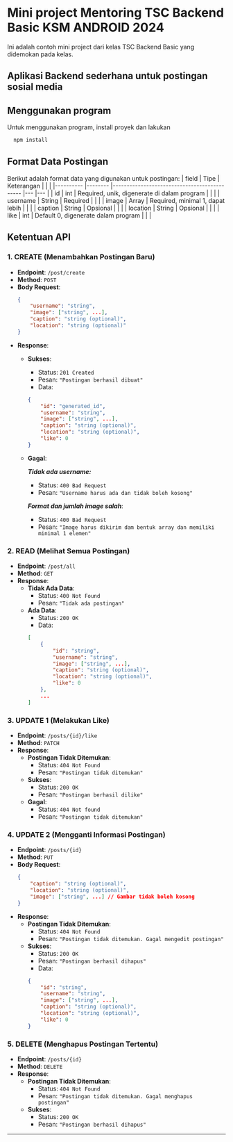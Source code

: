 
# Mini project Mentoring TSC Backend Basic KSM ANDROID 2024

Ini adalah contoh mini project dari kelas TSC Backend Basic yang didemokan pada kelas. 

## Aplikasi Backend sederhana untuk postingan sosial media

## Menggunakan program
Untuk menggunakan program, install proyek dan lakukan

```bash
  npm install
```

## Format Data Postingan

Berikut adalah format data yang digunakan untuk postingan:
| field    	| Tipe   	| Keterangan                                  	|   	|   	|
|----------	|--------	|---------------------------------------------	|---	|---	|
| id       	| int    	| Required, unik, digenerate di dalam program 	|   	|   	|
| username 	| String 	| Required                                    	|   	|   	|
| image    	| Array  	| Required, minimal 1, dapat lebih            	|   	|   	|
| caption  	| String 	| Opsional                                    	|   	|   	|
| location 	| String 	| Opsional                                    	|   	|   	|
| like     	| int    	| Default 0, digenerate dalam program         	|   	|   	|


## Ketentuan API

### 1. CREATE (Menambahkan Postingan Baru)

- **Endpoint**: `/post/create`
- **Method**: `POST`
- **Body Request**:
    ```json
    {
        "username": "string",
        "image": ["string", ...],
        "caption": "string (optional)",
        "location": "string (optional)"
    }
    ```
- **Response**:
    - **Sukses**:
        - Status: `201 Created`
        - Pesan: `"Postingan berhasil dibuat"`
        - Data:
        ```json
        {
            "id": "generated_id",
            "username": "string",
            "image": ["string", ...],
            "caption": "string (optional)",
            "location": "string (optional)",
            "like": 0
        }
        ```
    - **Gagal**:

      ***Tidak ada username:***
        - Status: `400 Bad Request`
        - Pesan: `"Username harus ada dan tidak boleh kosong"`

      ***Format dan jumlah image salah***:
        - Status: `400 Bad Request`
        - Pesan: `"Image harus dikirim dam bentuk array dan memiliki minimal 1 elemen"`

### 2. READ (Melihat Semua Postingan)

- **Endpoint**: `/post/all`
- **Method**: `GET`
- **Response**:
    - **Tidak Ada Data**:
        - Status: `400 Not Found`
        - Pesan: `"Tidak ada postingan"`
    - **Ada Data**:
        - Status: `200 OK`
        - Data:
        ```json
        [
            {
                "id": "string",
                "username": "string",
                "image": ["string", ...],
                "caption": "string (optional)",
                "location": "string (optional)",
                "like": 0
            },
            ...
        ]
        ```

### 3. UPDATE 1 (Melakukan Like)

- **Endpoint**: `/posts/{id}/like`
- **Method**: `PATCH`
- **Response**:
    - **Postingan Tidak Ditemukan**:
        - Status: `404 Not Found`
        - Pesan: `"Postingan tidak ditemukan"`
    - **Sukses**:
        - Status: `200 OK`
        - Pesan: `"Postingan berhasil dilike"`
    - **Gagal**:
        - Status: `404 Not found`
        - Pesan: `"Postingan tidak ditemukan"`

### 4. UPDATE 2 (Mengganti Informasi Postingan)

- **Endpoint**: `/posts/{id}`
- **Method**: `PUT`
- **Body Request**:
    ```json
    {
        "caption": "string (optional)",
        "location": "string (optional)",
        "image": ["string", ...] // Gambar tidak boleh kosong
    }
    ```
- **Response**:
    - **Postingan Tidak Ditemukan**:
        - Status: `404 Not Found`
        - Pesan: `"Postingan tidak ditemukan. Gagal mengedit postingan"`
    - **Sukses**:
        - Status: `200 OK`
        - Pesan: `"Postingan berhasil dihapus"`
        - Data:
        ```json
        {
            "id": "string",
            "username": "string",
            "image": ["string", ...],
            "caption": "string (optional)",
            "location": "string (optional)",
            "like": 0
        }
        ```

### 5. DELETE (Menghapus Postingan Tertentu)

- **Endpoint**: `/posts/{id}`
- **Method**: `DELETE`
- **Response**:
    - **Postingan Tidak Ditemukan**:
        - Status: `404 Not Found`
        - Pesan: `"Postingan tidak ditemukan. Gagal menghapus postingan"`
    - **Sukses**:
        - Status: `200 OK`
        - Pesan: `"Postingan berhasil dihapus"`

---